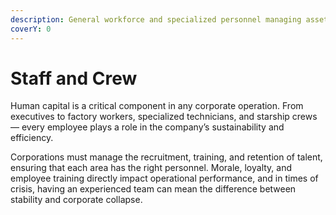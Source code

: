 ```yaml
---
description: General workforce and specialized personnel managing assets and operations.
coverY: 0
---
```


# Staff and Crew

Human capital is a critical component in any corporate operation. From executives to factory workers, specialized technicians, and starship crews — every employee plays a role in the company’s sustainability and efficiency.

Corporations must manage the recruitment, training, and retention of talent, ensuring that each area has the right personnel. Morale, loyalty, and employee training directly impact operational performance, and in times of crisis, having an experienced team can mean the difference between stability and corporate collapse.
